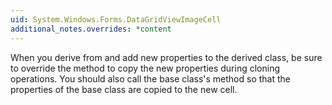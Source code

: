 ```yaml
---
uid: System.Windows.Forms.DataGridViewImageCell
additional_notes.overrides: *content
---
```


<p>When you derive from <xref href="System.Windows.Forms.DataGridViewImageCell"></xref> and add new properties to the derived class, be sure to override the <xref href="System.Windows.Forms.DataGridViewImageCell.Clone"></xref> method to copy the new properties during cloning operations. You should also call the base class's <xref href="System.Windows.Forms.DataGridViewImageCell.Clone"></xref> method so that the properties of the base class are copied to the new cell.</p>


